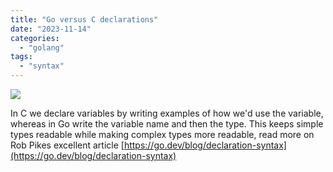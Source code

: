 ```yaml
---
title: "Go versus C declarations"
date: "2023-11-14"
categories: 
  - "golang"
tags: 
  - "syntax"
---
```


[![](https://nealcnotes.files.wordpress.com/2023/11/godecl.animals.jpg?w=1024)](https://nealcnotes.files.wordpress.com/2023/11/godecl.animals.jpg)

In C we declare variables by writing examples of how we'd use the variable, whereas in Go write the variable name and then the type. This keeps simple types readable while making complex types more readable, read more on Rob Pikes excellent article [https://go.dev/blog/declaration-syntax](https://go.dev/blog/declaration-syntax)
